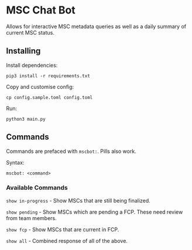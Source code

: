 # MSC Chat Bot

Allows for interactive MSC metadata queries as well as a daily summary of current MSC status.

## Installing

Install dependencies:

```
pip3 install -r requirements.txt
```

Copy and customise config:

```
cp config.sample.toml config.toml
```

Run:

```
python3 main.py
```

## Commands

Commands are prefaced with `mscbot:`. Pills also work.

Syntax:

```
mscbot: <command>
```

### Available Commands

`show in-progress` - Show MSCs that are still being finalized.

`show pending` - Show MSCs which are pending a FCP. These need review from team members.

`show fcp` - Show MSCs that are current in FCP.

`show all` - Combined response of all of the above.
